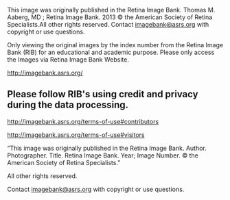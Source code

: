 This image was originally published in the Retina Image Bank. Thomas M. Aaberg, MD ;  Retina Image Bank. 2013 © the American Society of Retina Specialists.All other rights reserved. Contact imagebank@asrs.org with copyright or use questions. 

Only viewing the original images by the index number from the Retina Image Bank (RIB) for an educational and academic purpose. Please only access the Images via Retina Image Bank Website.

http://imagebank.asrs.org/

## Please follow RIB's using credit and privacy during the data processing.
http://imagebank.asrs.org/terms-of-use#contributors

http://imagebank.asrs.org/terms-of-use#visitors

“This image was originally published in the Retina Image Bank. Author. Photographer. Title. Retina Image Bank. Year; Image Number. © the American Society of Retina Specialists."

All other rights reserved.

Contact imagebank@asrs.org with copyright or use questions. 
            
